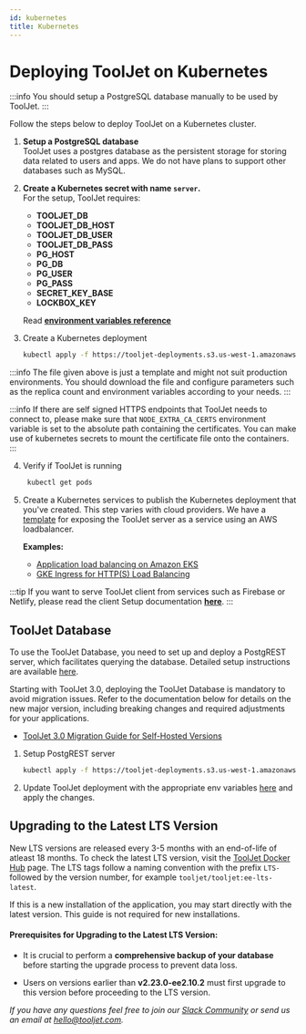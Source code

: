 ```yaml
---
id: kubernetes
title: Kubernetes
---
```


# Deploying ToolJet on Kubernetes

:::info
You should setup a PostgreSQL database manually to be used by ToolJet.
:::

Follow the steps below to deploy ToolJet on a Kubernetes cluster.

1. **Setup a PostgreSQL database** <br/>
   ToolJet uses a postgres database as the persistent storage for storing data related to users and apps. We do not have plans to support other databases such as MySQL.
2. **Create a Kubernetes secret with name `server`.** <br/>
   For the setup, ToolJet requires:
  
   - **TOOLJET_DB** 
   - **TOOLJET_DB_HOST**
   - **TOOLJET_DB_USER**
   - **TOOLJET_DB_PASS**
   - **PG_HOST**
   - **PG_DB**
   - **PG_USER**
   - **PG_PASS**
   - **SECRET_KEY_BASE** 
   - **LOCKBOX_KEY**

   Read **[environment variables reference](/docs/setup/env-vars)**
3. Create a Kubernetes deployment

   ```bash
   kubectl apply -f https://tooljet-deployments.s3.us-west-1.amazonaws.com/kubernetes/deployment.yaml
   ```

:::info
The file given above is just a template and might not suit production environments. You should download the file and configure parameters such as the replica count and environment variables according to your needs.
:::

:::info
If there are self signed HTTPS endpoints that ToolJet needs to connect to, please make sure that `NODE_EXTRA_CA_CERTS` environment variable is set to the absolute path containing the certificates. You can make use of kubernetes secrets to mount the certificate file onto the containers.
:::

4. Verify if ToolJet is running

   ```bash
    kubectl get pods
   ```

5. Create a Kubernetes services to publish the Kubernetes deployment that you've created. This step varies with cloud providers. We have a [template](https://tooljet-deployments.s3.us-west-1.amazonaws.com/kubernetes/service.yaml) for exposing the ToolJet server as a service using an AWS loadbalancer.

   **Examples:**

   - [Application load balancing on Amazon EKS](https://docs.aws.amazon.com/eks/latest/userguide/alb-ingress.html)
   - [GKE Ingress for HTTP(S) Load Balancing](https://cloud.google.com/kubernetes-engine/docs/concepts/ingress)

:::tip
If you want to serve ToolJet client from services such as Firebase or Netlify, please read the client Setup documentation **[here](/docs/setup/client)**.
:::

## ToolJet Database

To use the ToolJet Database, you need to set up and deploy a PostgREST server, which facilitates querying the database. Detailed setup instructions are available [here](/docs/tooljet-db/tooljet-database).

Starting with ToolJet 3.0, deploying the ToolJet Database is mandatory to avoid migration issues. Refer to the documentation below for details on the new major version, including breaking changes and required adjustments for your applications.

- [ToolJet 3.0 Migration Guide for Self-Hosted Versions](./upgrade-to-v3.md)

1. Setup PostgREST server

   ```bash
   kubectl apply -f https://tooljet-deployments.s3.us-west-1.amazonaws.com/kubernetes/GKE/postgrest.yaml
   ```

2. Update ToolJet deployment with the appropriate env variables [here](https://tooljet-deployments.s3.us-west-1.amazonaws.com/kubernetes/GKE/deployment.yaml) and apply the changes.

## Upgrading to the Latest LTS Version

New LTS versions are released every 3-5 months with an end-of-life of atleast 18 months. To check the latest LTS version, visit the [ToolJet Docker Hub](https://hub.docker.com/r/tooljet/tooljet/tags) page. The LTS tags follow a naming convention with the prefix `LTS-` followed by the version number, for example `tooljet/tooljet:ee-lts-latest`.

If this is a new installation of the application, you may start directly with the latest version. This guide is not required for new installations.

#### Prerequisites for Upgrading to the Latest LTS Version:

- It is crucial to perform a **comprehensive backup of your database** before starting the upgrade process to prevent data loss.

- Users on versions earlier than **v2.23.0-ee2.10.2** must first upgrade to this version before proceeding to the LTS version.

*If you have any questions feel free to join our [Slack Community](https://tooljet.com/slack) or send us an email at hello@tooljet.com.*

